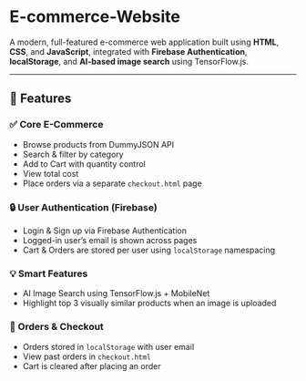 ﻿# E-commerce-Website
A modern, full-featured e-commerce web application built using **HTML**, **CSS**, and **JavaScript**, integrated with **Firebase Authentication**, **localStorage**, and **AI-based image search** using TensorFlow.js.

---

## 🚀 Features

### ✅ Core E-Commerce
- Browse products from DummyJSON API
- Search & filter by category
- Add to Cart with quantity control
- View total cost
- Place orders via a separate `checkout.html` page

### 🔒 User Authentication (Firebase)
- Login & Sign up via Firebase Authentication
- Logged-in user’s email is shown across pages
- Cart & Orders are stored per user using `localStorage` namespacing

### 💡 Smart Features
- AI Image Search using TensorFlow.js + MobileNet
- Highlight top 3 visually similar products when an image is uploaded

### 🧾 Orders & Checkout
- Orders stored in `localStorage` with user email
- View past orders in `checkout.html`
- Cart is cleared after placing an order
